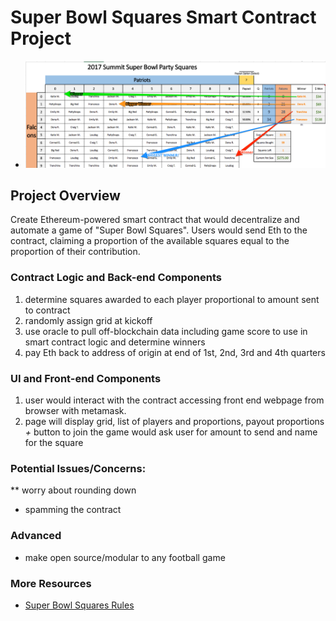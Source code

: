 # Super Bowl Squares Smart Contract Project
* ![SSSC Image](img/SSSCWinnerGraphic.png)

## Project Overview
 Create Ethereum-powered smart contract that would decentralize and automate a game of "Super Bowl Squares". Users would send Eth to the contract, claiming a proportion of the available squares equal to the proportion of their contribution.

### Contract Logic and Back-end Components
1. determine squares awarded to each player proportional to amount sent to contract
1. randomly assign grid at kickoff
1. use oracle to pull off-blockchain data including game score to use in smart contract logic and determine winners
1. pay Eth back to address of origin at end of 1st, 2nd, 3rd and 4th quarters

### UI and Front-end Components
1. user would interact with the contract accessing front end webpage from  browser with metamask.
1. page will display grid, list of players and proportions, payout proportions
*+* button to join the game would ask user for amount to send and name for the square

### Potential Issues/Concerns:
** worry about rounding down
* spamming the contract

### Advanced
* make open source/modular to any football game

### More Resources
* [Super Bowl Squares Rules](http://keithlam.com/2006/02/07/football-squares-pool/)


